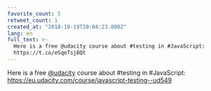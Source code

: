 ```yaml
---
favorite_count: 5
retweet_count: 1
created_at: "2018-10-19T20:04:23.000Z"
lang: en
full_text: >-
  Here is a free @udacity course about #testing in #JavaScript:
  https://t.co/eSqeTsj8Qt
---
```


Here is a free [@udacity](https://twitter.com/udacity) course about #testing in
#JavaScript: <https://eu.udacity.com/course/javascript-testing--ud549>
